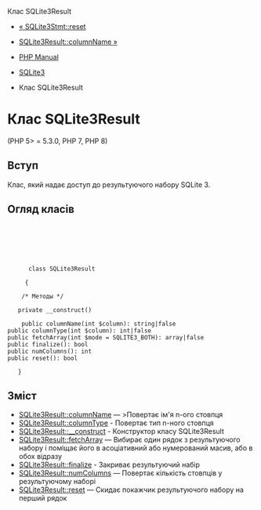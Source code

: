 Клас SQLite3Result

-   [« SQLite3Stmt::reset](sqlite3stmt.reset.html)
    
-   [SQLite3Result::columnName »](sqlite3result.columnname.html)
    
-   [PHP Manual](index.html)
    
-   [SQLite3](book.sqlite3.html)
    
-   Клас SQLite3Result
    

# Клас SQLite3Result

(PHP 5> = 5.3.0, PHP 7, PHP 8)

## Вступ

Клас, який надає доступ до результуючого набору SQLite 3.

## Огляд класів

```classsynopsis

     
    

    
     
      class SQLite3Result
     
     {

    /* Методы */
    
   private __construct()

    public columnName(int $column): string|false
public columnType(int $column): int|false
public fetchArray(int $mode = SQLITE3_BOTH): array|false
public finalize(): bool
public numColumns(): int
public reset(): bool

   }
```

## Зміст

-   [SQLite3Result::columnName](sqlite3result.columnname.html) — >Повертає ім'я n-ого стовпця
-   [SQLite3Result::columnType](sqlite3result.columntype.html) - Повертає тип n-ного стовпця
-   [SQLite3Result::\_\_construct](sqlite3result.construct.html) - Конструктор класу SQLite3Result
-   [SQLite3Result::fetchArray](sqlite3result.fetcharray.html) — Вибирає один рядок з результуючого набору і поміщає його в асоціативний або нумерований масив, або в обох відразу
-   [SQLite3Result::finalize](sqlite3result.finalize.html) - Закриває результуючий набір
-   [SQLite3Result::numColumns](sqlite3result.numcolumns.html) — Повертає кількість стовпців у результуючому наборі
-   [SQLite3Result::reset](sqlite3result.reset.html) — Скидає покажчик результуючого набору на перший рядок